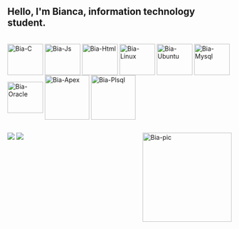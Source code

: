 ## Hello, I'm Bianca, information technology student.

<div style="display: inline_block"><br>
  <img align="center" alt="Bia-C" height="70" width="80" src="https://cdn.jsdelivr.net/gh/devicons/devicon/icons/c/c-original.svg">
  <img align="center" alt="Bia-Js" height="70" width="80" src="https://cdn.jsdelivr.net/gh/devicons/devicon/icons/javascript/javascript-original.svg">
  <img align="center" alt="Bia-Html" height="70" width="80" src="https://cdn.jsdelivr.net/gh/devicons/devicon/icons/html5/html5-original.svg">
  <img align="center" alt="Bia-Linux" height="70" width="80" src="https://cdn.jsdelivr.net/gh/devicons/devicon/icons/linux/linux-original.svg">
  <img align="center" alt="Bia-Ubuntu" height="70" width="80" src="https://cdn.jsdelivr.net/gh/devicons/devicon/icons/ubuntu/ubuntu-plain.svg">
  <img align="center" alt="Bia-Mysql" height="70" width="80" src="https://cdn.jsdelivr.net/gh/devicons/devicon/icons/mysql/mysql-original.svg">
  <img align="center" alt="Bia-Oracle" height="70" width="80" src="https://cdn.jsdelivr.net/gh/devicons/devicon/icons/oracle/oracle-original.svg">
  <img align="center" alt="Bia-Apex" height="100" width="100" src="https://img.icons8.com/plasticine/100/000000/oracle-application-express.png">
  <img align="center" alt="Bia-Plsql" height="100" width="100" src="https://img.icons8.com/plasticine/100/000000/oracle-pl-sql--v3.png">
</div>
  
  ##
  
<div> 
 <a href="https://discordapp.com/users/bialeticia#4612/" target="_blank"><img src="https://img.shields.io/badge/Discord-7289DA?style=for-the-badge&logo=discord&logoColor=white"/></a> 
 <a href = "mailto:biancaleticia.moura@gmail.com"><img src="https://img.shields.io/badge/Gmail-D14836?style=for-the-badge&logo=gmail&logoColor=white"/></a>
 <img align="right" alt="Bia-pic" height="200" src="https://pa1.narvii.com/6821/168d9626b280b53463f0bc7bfe9c31ef5aaff25f_hq.gif">
</div>
